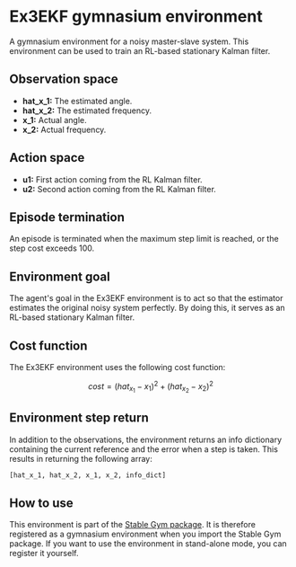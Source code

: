 # Ex3EKF gymnasium environment

A gymnasium environment for a noisy master-slave system. This environment can be used to train an RL-based stationary Kalman filter.

## Observation space

* **hat\_x\_1:** The estimated angle.
* **hat\_x\_2:** The estimated frequency.
* **x\_1:** Actual angle.
* **x\_2:** Actual frequency.

## Action space

* **u1:** First action coming from the RL Kalman filter.
* **u2:** Second action coming from the RL Kalman filter.

## Episode termination

An episode is terminated when the maximum step limit is reached, or the step cost exceeds 100.

## Environment goal

The agent's goal in the Ex3EKF environment is to act so that the estimator estimates the original noisy system perfectly. By doing this, it serves as an RL-based stationary Kalman filter.

## Cost function

The Ex3EKF environment uses the following cost function:

$$
cost = (hat_x_1 - x_1)^2 + (hat_x_2 - x_2)^2
$$

## Environment step return

In addition to the observations, the environment returns an info dictionary containing the current reference and the error when a step is taken. This results in returning the following array:

```python
[hat_x_1, hat_x_2, x_1, x_2, info_dict]
```

## How to use

This environment is part of the [Stable Gym package](https://github.com/rickstaa/stable-gym). It is therefore registered as a gymnasium environment when you import the Stable Gym package. If you want to use the environment in stand-alone mode, you can register it yourself.
